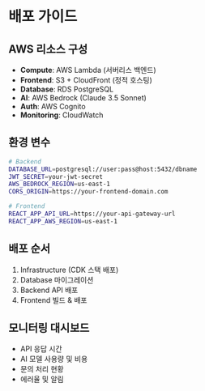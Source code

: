 # 배포 가이드

## AWS 리소스 구성
- **Compute**: AWS Lambda (서버리스 백엔드)
- **Frontend**: S3 + CloudFront (정적 호스팅)
- **Database**: RDS PostgreSQL
- **AI**: AWS Bedrock (Claude 3.5 Sonnet)
- **Auth**: AWS Cognito
- **Monitoring**: CloudWatch

## 환경 변수
```bash
# Backend
DATABASE_URL=postgresql://user:pass@host:5432/dbname
JWT_SECRET=your-jwt-secret
AWS_BEDROCK_REGION=us-east-1
CORS_ORIGIN=https://your-frontend-domain.com

# Frontend  
REACT_APP_API_URL=https://your-api-gateway-url
REACT_APP_AWS_REGION=us-east-1
```

## 배포 순서
1. Infrastructure (CDK 스택 배포)
2. Database 마이그레이션
3. Backend API 배포
4. Frontend 빌드 & 배포

## 모니터링 대시보드
- API 응답 시간
- AI 모델 사용량 및 비용
- 문의 처리 현황
- 에러율 및 알림
